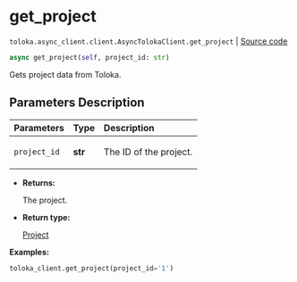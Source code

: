 # get_project
`toloka.async_client.client.AsyncTolokaClient.get_project` | [Source code](https://github.com/Toloka/toloka-kit/blob/v1.2.0.post1/src/async_client/client.py#L0)

```python
async get_project(self, project_id: str)
```

Gets project data from Toloka.

## Parameters Description

| Parameters | Type | Description |
| :----------| :----| :-----------|
`project_id`|**str**|<p>The ID of the project.</p>

* **Returns:**

  The project.

* **Return type:**

  [Project](toloka.client.project.Project.md)

**Examples:**


```python
toloka_client.get_project(project_id='1')
```

